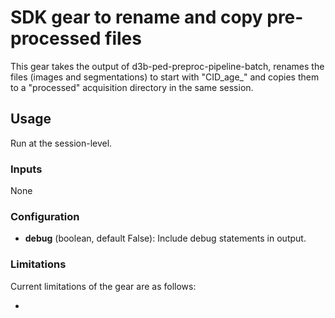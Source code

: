 # SDK gear to rename and copy pre-processed files

This gear takes the output of d3b-ped-preproc-pipeline-batch, renames the files (images and segmentations) to start with "CID_age_" and copies them to a "processed" acquisition directory in the same session.

## Usage

Run at the session-level.

### Inputs

None

### Configuration

* __debug__ (boolean, default False): Include debug statements in output.

### Limitations

Current limitations of the gear are as follows:

* 

